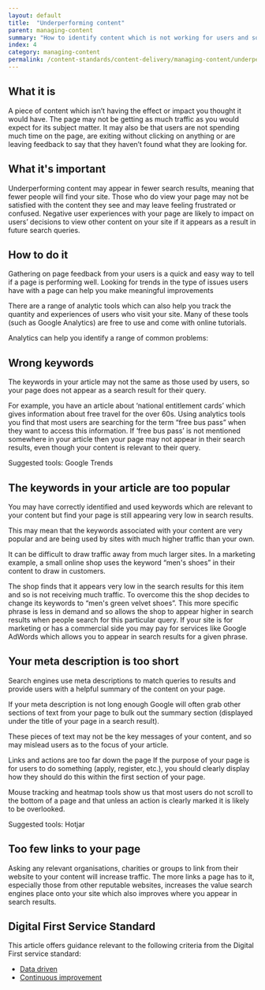 ```yaml
---
layout: default
title:  "Underperforming content"
parent: managing-content
summary: "How to identify content which is not working for users and solutions to common problems"
index: 4
category: managing-content
permalink: /content-standards/content-delivery/managing-content/underperforming-content/
---
```


## What it is
A piece of content which isn’t having the effect or impact you thought it would have.
The page may not be getting as much traffic as you would expect for its subject matter. It may also be that users are not spending much time on the page, are exiting without clicking on anything or are leaving feedback to say that they haven’t found what they are looking for.

## What it's important
Underperforming content may appear in fewer search results, meaning that fewer people will find your site.
Those who do view your page may not be satisfied with the content they see and may leave feeling frustrated or confused.
Negative user experiences with your page are likely to impact on users’ decisions to view other content on your site if it appears as a result in future search queries.

## How to do it
Gathering on page feedback from your users is a quick and easy way to tell if a page is performing well. Looking for trends in the type of issues users have with a page can help you make meaningful improvements

There are a range of analytic tools which can also help you track the quantity and experiences of users who visit your site. Many of these tools (such as Google Analytics) are free to use and come with online tutorials.

Analytics can help you identify a range of common problems:

## Wrong keywords
The keywords in your article may not the same as those used by users, so your page does not appear as a search result for their query.

For example, you have an article about ‘national entitlement cards’ which gives information about free travel for the over 60s. Using analytics tools you find that most users are searching for the term “free bus pass” when they want to access this information. If ‘free bus pass’ is not mentioned somewhere in your article then your page may not appear in their search results, even though your content is relevant to their query.

Suggested tools: Google Trends

## The keywords in your article are too popular
You may have correctly identified and used keywords which are relevant to your content but find your page is still appearing very low in search results.

This may mean that the keywords associated with your content are very popular and are being used by sites with much higher traffic than your own.

It can be difficult to draw traffic away from much larger sites. In a marketing example, a small online shop uses the keyword “men's shoes” in their content to draw in customers.

The shop finds that it appears very low in the search results for this item and so is not receiving much traffic. To overcome this the shop decides to change its keywords to “men's green velvet shoes”. This more specific phrase is less in demand and so allows the shop to appear higher in search results when people search for this particular query.
If your site is for marketing or has a commercial side you may pay for services like Google AdWords which allows you to appear in search results for a given phrase.

## Your meta description is too short
Search engines use meta descriptions to match queries to results and provide users with a helpful summary of the content on your page.

If your meta description is not long enough Google will often grab other sections of text from your page to bulk out the summary section (displayed under the title of your page in a search result).

These pieces of text may not be the key messages of your content, and so may mislead users as to the focus of your article.

Links and actions are too far down the page
If the purpose of your page is for users to do something (apply, register, etc.), you should clearly display how they should do this within the first section of your page.

Mouse tracking and heatmap tools show us that most users do not scroll to the bottom of a page and that unless an action is clearly marked it is likely to be overlooked.

Suggested tools: Hotjar

## Too few links to your page
Asking any relevant organisations, charities or groups to link from their website to your content will increase traffic.
The more links a page has to it, especially those from other reputable websites, increases the value search engines place onto your site which also improves where you appear in search results.

## Digital First Service Standard
This article offers guidance relevant to the following criteria from the Digital First service standard:
* [Data driven](/criterion/data-driven)
*	[Continuous improvement](/criterion/continuous-improvement)
